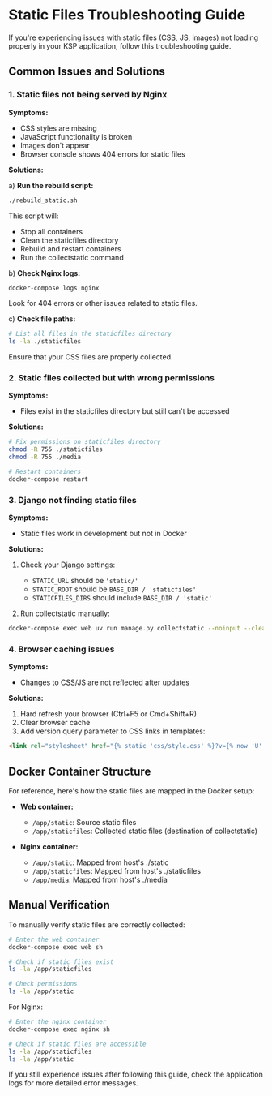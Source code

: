 # Static Files Troubleshooting Guide

If you're experiencing issues with static files (CSS, JS, images) not loading properly in your KSP application, follow this troubleshooting guide.

## Common Issues and Solutions

### 1. Static files not being served by Nginx

**Symptoms:**
- CSS styles are missing
- JavaScript functionality is broken
- Images don't appear
- Browser console shows 404 errors for static files

**Solutions:**

a) **Run the rebuild script:**
```bash
./rebuild_static.sh
```
This script will:
- Stop all containers
- Clean the staticfiles directory
- Rebuild and restart containers
- Run the collectstatic command

b) **Check Nginx logs:**
```bash
docker-compose logs nginx
```
Look for 404 errors or other issues related to static files.

c) **Check file paths:**
```bash
# List all files in the staticfiles directory
ls -la ./staticfiles
```
Ensure that your CSS files are properly collected.

### 2. Static files collected but with wrong permissions

**Symptoms:**
- Files exist in the staticfiles directory but still can't be accessed

**Solutions:**
```bash
# Fix permissions on staticfiles directory
chmod -R 755 ./staticfiles
chmod -R 755 ./media

# Restart containers
docker-compose restart
```

### 3. Django not finding static files

**Symptoms:**
- Static files work in development but not in Docker

**Solutions:**
1. Check your Django settings:
   - `STATIC_URL` should be `'static/'`
   - `STATIC_ROOT` should be `BASE_DIR / 'staticfiles'`
   - `STATICFILES_DIRS` should include `BASE_DIR / 'static'`

2. Run collectstatic manually:
```bash
docker-compose exec web uv run manage.py collectstatic --noinput --clear
```

### 4. Browser caching issues

**Symptoms:**
- Changes to CSS/JS are not reflected after updates

**Solutions:**
1. Hard refresh your browser (Ctrl+F5 or Cmd+Shift+R)
2. Clear browser cache
3. Add version query parameter to CSS links in templates:
```html
<link rel="stylesheet" href="{% static 'css/style.css' %}?v={% now 'U' %}">
```

## Docker Container Structure

For reference, here's how the static files are mapped in the Docker setup:

- **Web container:**
  - `/app/static`: Source static files
  - `/app/staticfiles`: Collected static files (destination of collectstatic)

- **Nginx container:**
  - `/app/static`: Mapped from host's ./static
  - `/app/staticfiles`: Mapped from host's ./staticfiles
  - `/app/media`: Mapped from host's ./media

## Manual Verification

To manually verify static files are correctly collected:

```bash
# Enter the web container
docker-compose exec web sh

# Check if static files exist
ls -la /app/staticfiles

# Check permissions
ls -la /app/static
```

For Nginx:
```bash
# Enter the nginx container
docker-compose exec nginx sh

# Check if static files are accessible
ls -la /app/staticfiles
ls -la /app/static
```

If you still experience issues after following this guide, check the application logs for more detailed error messages.
